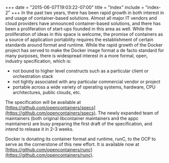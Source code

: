 +++
date = "2015-06-07T19:03:22-07:00"
title = "Index"
include = "index-2"
+++
In the past two years, there has been rapid growth in both interest in and usage of container-based solutions. Almost all major IT vendors and cloud providers have announced container-based solutions, and there has been a proliferation of start-ups founded in this area as well. While the proliferation of ideas in this space is welcome, the promise of containers as a source of application portability requires the establishment of certain standards around format and runtime. While the rapid growth of the Docker project has served to make the Docker image format a de facto standard for many purposes, there is widespread interest in a more formal, open, industry specification, which is:

- not bound to higher level constructs such as a particular client or orchestration stack
- not tightly associated with any particular commercial vendor or project
- portable across a wide variety of operating systems, hardware, CPU architectures, public clouds, etc.

The specification will be available at [https://github.com/opencontainers/specs](https://github.com/opencontainers/specs). The newly expanded team of maintainers (both original libcontainer maintainers and the appc maintainers) are busy preparing the first draft of the specification, and intend to release it in 2-3 weeks.

Docker is donating its container format and runtime, runC, to the OCP to serve as the cornerstone of this new effort. It is available now  at [https://github.com/opencontainers/runc](https://github.com/opencontainers/runc).


